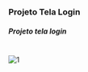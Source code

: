 ### Projeto Tela Login

##### Projeto tela login

<br>![1](https://user-images.githubusercontent.com/60360540/118900133-9ebb5c80-b8e6-11eb-9223-2ba2adc816e1.png)
